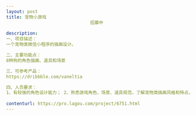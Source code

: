 ```yaml
---                
layout: post       
title: 宠物小游戏
                                招募中
           
description: 
一、项目描述：
一个宠物类微信小程序的插画设计。

二、主要功能点：
8种狗的角色插画、道具和场景

三、可参考产品：
https://dribbble.com/vaneltia

四、人员要求：
1、有较强的角色设计能力； 2、熟悉游戏角色、场景、道具规范，了解宠物类插画风格和特点，风格扁平化为主； 3、良好的沟通能力和契约精神。
     
contenturl: https://pro.lagou.com/project/6751.html      
---                 
```


